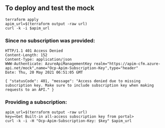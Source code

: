 ## To deploy and test the mock

``` shell
terraform apply
apim_url=$(terraform output -raw url)
curl -k -i $apim_url
```

### Since no subscription was provided:

``` shell
HTTP/1.1 401 Access Denied
Content-Length: 152
Content-Type: application/json
WWW-Authenticate: AzureApiManagementKey realm="https://apim-cfm.azure-api.net/mock",name="Ocp-Apim-Subscription-Key",type="header"
Date: Thu, 20 May 2021 06:51:05 GMT

{ "statusCode": 401, "message": "Access denied due to missing subscription key. Make sure to include subscription key when making requests to an API." }
```

### Providing a subscription:

``` shell
apim_url=$(terraform output -raw url)
key=<Get Built-in all-access subscription key from portal>
curl -k -i -H "Ocp-Apim-Subscription-Key: $key" $apim_url
```